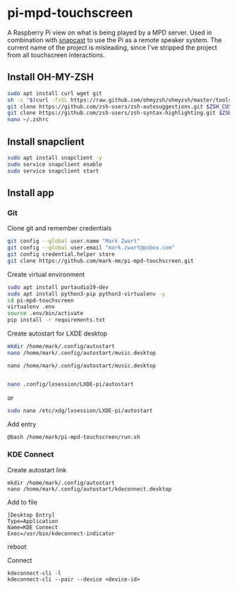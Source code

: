 # pi-mpd-touchscreen

A Raspberry Pi view on what is being played by a MPD server. Used in combination with [snapcast](https://github.com/badaix/snapcast) to use the Pi as a remote speaker system. The current name of the project is misleading, since I've stripped the project from all touchscreen interactions.

## Install OH-MY-ZSH

```bash
sudo apt install curl wget git
sh -c "$(curl -fsSL https://raw.github.com/ohmyzsh/ohmyzsh/master/tools/install.sh)"
git clone https://github.com/zsh-users/zsh-autosuggestions.git $ZSH_CUSTOM/plugins/zsh-autosuggestions
git clone https://github.com/zsh-users/zsh-syntax-highlighting.git $ZSH_CUSTOM/plugins/zsh-syntax-highlighting
nano ~/.zshrc
```

## Install snapclient

```bash
sudo apt install snapclient -y
sudo service snapclient enable
sudo service snapclient start
```

## Install app

### Git

Clone git and remember credentials

```bash
git config --global user.name "Mark Zwart"
git config --global user.email "mark.zwart@pobox.com"
git config credential.helper store
git clone https://github.com/mark-me/pi-mpd-touchscreen.git
```

Create virtual environment

```bash
sudo apt install portaudio19-dev
sudo apt install python3-pip python3-virtualenv -y
cd pi-mpd-touchscreen
virtualenv .env
source .env/bin/activate
pip install -r requirements.txt
```

Create autostart for LXDE desktop

```bash
mkdir /home/mark/.config/autostart
nano /home/mark/.config/autostart/music.desktop
```

```
nano /home/mark/.config/autostart/music.desktop
```

```bash

nano .config/lxsession/LXDE-pi/autostart
```

or

```bash
sudo nano /etc/xdg/lxsession/LXDE-pi/autostart
```

Add entry

```
@bash /home/mark/pi-mpd-touchscreen/run.sh
```

### KDE Connect

Create autostart link

```
mkdir /home/mark/.config/autostart
nano /home/mark/.config/autostart/kdeconnect.desktop
```

Add to file

```
[Desktop Entry]
Type=Application
Name=KDE Connect
Exec=/usr/bin/kdeconnect-indicator
```

reboot

Connect

```
kdeconnect-cli -l
kdeconnect-cli --pair --device <device-id>
```
